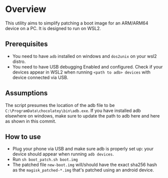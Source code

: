 # Overview

This utility aims to simplify patching a boot image for an ARM/ARM64 device on a PC. It is designed to run on WSL2.

## Prerequisites

* You need to have `adb` installed on windows and `dos2unix` on your wsl2 distro.
* You need to have USB debugging Enabled and configured. Check if your devices appear in WSL2 when running `<path to adb> devices` with device connected via USB.

## Assumptions
The script presumes the location of the adb file to be `C:\ProgramData\chocolatey\bin\adb.exe`. If you have installed adb elsewhere on windows, make sure to update the path to adb here and here as shown in this commit.

## How to use

* Plug your phone via USB and make sure adb is properly set up: your device should appear when running `adb devices`.
* Run `sh boot_patch.sh boot.img`
* The patched file `new-boot.img` will/should have the exact sha256 hash as the `magisk_patched-*.img` that's patched using an android device. 

